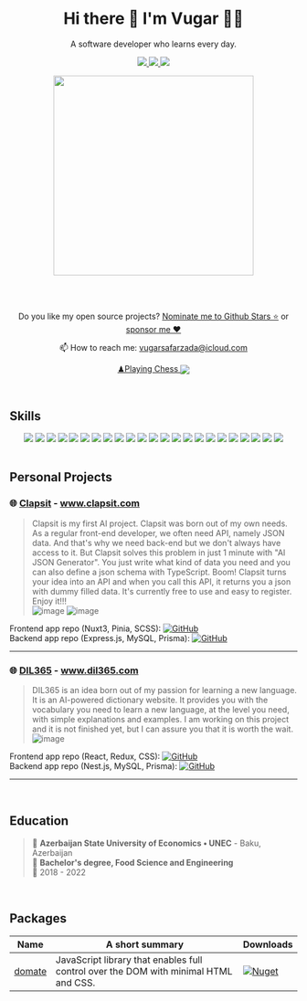 <h1 align="center">
  Hi there 👋 I'm Vugar 👨‍💻
</h1>

<p align="center">
  A software developer who learns every day.
</p>

<p align="center">
  <a href="https://github.com/sponsors/vugarsafarzada">
    <img src="https://img.shields.io/badge/sponsor-30363D?style=for-the-badge&logo=GitHub-Sponsors&logoColor=#white" />        
  </a>
  <a href="https://www.linkedin.com/in/vugar-safarzada/">
    <img src="https://img.shields.io/badge/linkedin-%230077B5.svg?&style=for-the-badge&logo=linkedin&logoColor=white" />
  </a>
  <a href="https://leetcode.com/u/vugarsafarzada/">
    <img src="https://img.shields.io/badge/-LeetCode-FFA116?style=for-the-badge&logo=LeetCode&logoColor=black" />
  </a>
</p>

<p align="center">
  <a href="#"><img src="https://github-readme-stats.vercel.app/api?username=vugarsafarzada&show_icons=true&count_private=true&theme=dark" width="350"></a>
</p>

<br/>
<br/>

<p align="center">
  Do you like my open source projects? <a href="https://stars.github.com/nominate/">Nominate me to Github Stars ⭐</a> or <a href="https://github.com/sponsors/vugarsafarzada">sponsor me ❤️</a>
</p>

<p align="center">
  📫 How to reach me: <a href="mailto:vugarsafarzada@icloud.com">vugarsafarzada@icloud.com</a>
</p>


<p align='center'>
  <a href='https://www.chess.com/member/VugaSafarzada'>♟Playing Chess
<img align='center' src='https://img.shields.io/badge/dynamic/json?logo=chessdotcom&label=rating&query=%24.chess_rapid.last.rating&url=https%3A%2F%2Fapi.chess.com%2Fpub%2Fplayer%2FVugaSafarzada%2Fstats'/></a>
  </p>


<br/>

## Skills

<div align="center">
  <img src="https://img.shields.io/badge/TypeScript-007ACC?logo=typescript&logoColor=white" />
  <img src="https://img.shields.io/badge/JavaScript-F7DF1E?logo=javascript&logoColor=000" />
  <img src="https://img.shields.io/badge/React-%2320232a.svg?logo=react&logoColor=%2361DAFB" />
  <img src="https://img.shields.io/badge/Redux-764ABC?logo=redux&logoColor=fff" />
  <img src="https://img.shields.io/badge/Next.js-black?logo=next.js&logoColor=white" />
  <img src="https://img.shields.io/badge/Vue.js-4FC08D?logo=vuedotjs&logoColor=fff" />
  <img src="https://img.shields.io/badge/Nuxt-002E3B?logo=nuxt&logoColor=#00DC82" />
  <img src="https://img.shields.io/badge/Vite-646CFF?logo=vite&logoColor=fff" />
  <img src="https://img.shields.io/badge/HTML-%23E34F26.svg?logo=html5&logoColor=white" />
  <img src="https://img.shields.io/badge/CSS-639?logo=css&logoColor=fff" />
  <img src="https://img.shields.io/badge/Sass-C69?logo=sass&logoColor=fff" />
  <img src="https://img.shields.io/badge/Tailwind%20CSS-%2338B2AC.svg?logo=tailwind-css&logoColor=white" />
  <img src="https://img.shields.io/badge/Bootstrap-7952B3?logo=bootstrap&logoColor=fff" />
  <img src="https://img.shields.io/badge/Cypress-69D3A7?logo=cypress&logoColor=fff" />
  <img src="https://img.shields.io/badge/Docker-2496ED?logo=docker&logoColor=fff" />
  <img src="https://img.shields.io/badge/Node.js-6DA55F?logo=node.js&logoColor=white" />
  <img src="https://img.shields.io/badge/Express.js-%23404d59.svg?logo=express&logoColor=%2361DAFB" />
  <img src="https://img.shields.io/badge/Nest.js-%23E0234E.svg?logo=nestjs&logoColor=white" />
  <img src="https://img.shields.io/badge/Prisma-2D3748?logo=prisma&logoColor=white" />
  <img src="https://img.shields.io/badge/Sequelize-52B0E7?logo=sequelize&logoColor=fff" />
  <img src="https://img.shields.io/badge/MySQL-4479A1?logo=mysql&logoColor=fff" />
  <img src="https://img.shields.io/badge/MongoDB-%234ea94b.svg?logo=mongodb&logoColor=white" />
  <img src="https://img.shields.io/badge/Python-3776AB?logo=python&logoColor=fff" />
</div>

<br/>

## Personal Projects

### 🌐 [Clapsit](https://clapsit.com) - www.clapsit.com
> Clapsit is my first AI project. Clapsit was born out of my own needs. As a regular front-end developer, we often need API, namely JSON data. And that's why we need back-end but we don't always have access to it. But Clapsit solves this problem in just 1 minute with "AI JSON Generator". You just write what kind of data you need and you can also define a json schema with TypeScript. Boom! Clapsit turns your idea into an API and when you call this API, it returns you a json with dummy filled data. It's currently free to use and easy to register. Enjoy it!!!\
![image](https://github.com/user-attachments/assets/26f79456-36e9-43f6-92bc-f25c095bf526)
![image](https://github.com/user-attachments/assets/ace6df84-01a5-4c2f-8d45-c566500225cf)

Frontend app repo (Nuxt3, Pinia, SCSS): [![GitHub](https://img.shields.io/badge/GitHub-%23121011.svg?logo=github&logoColor=white)](https://github.com/org-project-27/clapsit-web-app)\
Backend app repo (Express.js, MySQL, Prisma): [![GitHub](https://img.shields.io/badge/GitHub-%23121011.svg?logo=github&logoColor=white)](https://github.com/org-project-27/clapsit-main-server)

---

### 🌐 [DIL365](https://dil365.com) - www.dil365.com
> DIL365 is an idea born out of my passion for learning a new language. It is an AI-powered dictionary website. It provides you with the vocabulary you need to learn a new language, at the level you need, with simple explanations and examples. I am working on this project and it is not finished yet, but I can assure you that it is worth the wait.
![image](https://github.com/user-attachments/assets/e37cd4e9-2c67-416f-ac75-e461aea7643d)


Frontend app repo (React, Redux, CSS): [![GitHub](https://img.shields.io/badge/GitHub-%23121011.svg?logo=github&logoColor=white)](https://github.com/org-project-27/clapsit-web-app)\
Backend app repo (Nest.js, MySQL, Prisma): [![GitHub](https://img.shields.io/badge/GitHub-%23121011.svg?logo=github&logoColor=white)](https://github.com/org-project-27/clapsit-main-server)

---

<br/>

## Education

>📍 **Azerbaijan State University of Economics • UNEC** - Baku, Azerbaijan \
📖 **Bachelor's degree, Food Science and Engineering**\
📆 2018 - 2022

<br/> 

## Packages


| Name                 | A short summary                              | Downloads |
| -------------------- | -------------------------------------------- | --------- |
| [domate](https://github.com/vugarsafarzada/domate) | JavaScript library that enables full control over the DOM with minimal HTML and CSS.  | [![Nuget](https://img.shields.io/npm/dt/domate)](https://www.nuget.org/packages/domate) |

  

